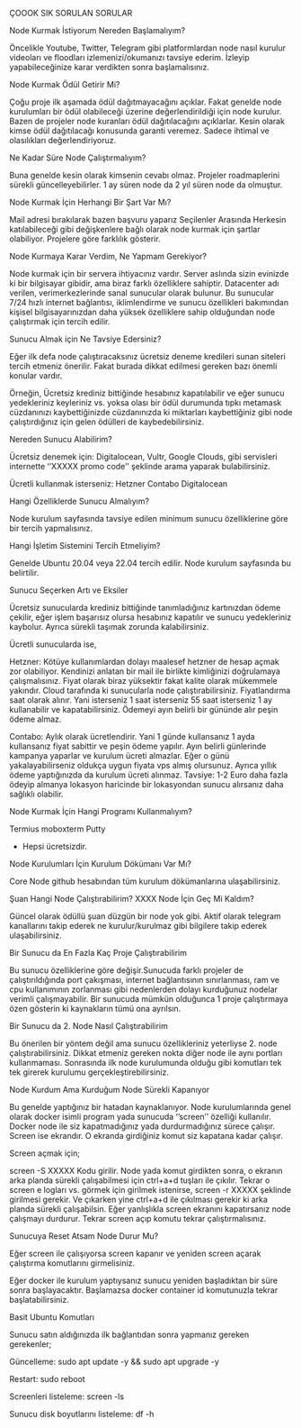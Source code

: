 ÇOOOK SIK SORULAN SORULAR

Node Kurmak İstiyorum Nereden Başlamalıyım?

Öncelikle Youtube, Twitter, Telegram gibi platformlardan node nasıl kurulur videoları ve floodları izlemenizi/okumanızı tavsiye ederim. İzleyip yapabileceğinize karar verdikten sonra başlamalısınız.

Node Kurmak Ödül Getirir Mi?

Çoğu proje ilk aşamada ödül dağıtmayacağını açıklar. Fakat genelde node kurulumları bir ödül olabileceği üzerine değerlendirildiği için node kurulur. Bazen de projeler node kuranları ödül dağıtılacağını açıklarlar. Kesin olarak kimse ödül dağıtılacağı konusunda garanti veremez.  Sadece ihtimal ve olasılıkları değerlendiriyoruz.

Ne Kadar Süre Node Çalıştırmalıyım?

Buna genelde kesin olarak kimsenin cevabı olmaz. Projeler roadmaplerini sürekli güncelleyebilirler. 1 ay süren node da 2 yıl süren node da olmuştur.

Node Kurmak İçin Herhangi Bir Şart Var Mı?

Mail adresi bırakılarak
bazen başvuru yaparız
Seçilenler Arasında
Herkesin katılabileceği
gibi değişkenlere bağlı olarak node kurmak için şartlar olabiliyor. Projelere göre farklılık gösterir. 

Node Kurmaya Karar Verdim, Ne Yapmam Gerekiyor?

Node kurmak için bir servera ihtiyacınız vardır. Server aslında sizin evinizde ki bir bilgisayar gibidir, ama biraz farklı özelliklere sahiptir. Datacenter adı verilen, verimerkezlerinde sanal sunucular olarak bulunur. Bu sunucular 7/24 hızlı internet bağlantısı, iklimlendirme ve sunucu özellikleri bakımından kişisel bilgisayarınızdan daha yüksek özelliklere sahip olduğundan node çalıştırmak için tercih edilir.



Sunucu Almak için Ne Tavsiye Edersiniz?

Eğer ilk defa node çalıştıracaksınız ücretsiz deneme kredileri sunan siteleri tercih etmeniz önerilir. Fakat burada dikkat edilmesi gereken bazı önemli konular vardır.

Örneğin, Ücretsiz krediniz bittiğinde hesabınız kapatılabilir ve eğer sunucu yedekleriniz keyleriniz vs. yoksa olası bir ödül durumunda tıpkı metamask cüzdanınızı kaybettiğinizde cüzdanınızda ki miktarları kaybettiğiniz gibi node çalıştırdığınız için gelen ödülleri de kaybedebilirsiniz.

Nereden Sunucu Alabilirim?

Ücretsiz denemek için: Digitalocean, Vultr, Google Clouds, gibi servisleri internette ‘’XXXXX promo code’’ şeklinde arama yaparak bulabilirsiniz.

Ücretli kullanmak isterseniz:
Hetzner
Contabo
Digitalocean

Hangi Özelliklerde Sunucu Almalıyım?

Node kurulum sayfasında tavsiye edilen minimum sunucu özelliklerine göre bir tercih yapmalısınız.

Hangi İşletim Sistemini Tercih Etmeliyim?

Genelde Ubuntu 20.04 veya 22.04 tercih edilir. Node kurulum sayfasında bu belirtilir.

Sunucu Seçerken Artı ve Eksiler

Ücretsiz sunucularda krediniz bittiğinde tanımladığınız kartınızdan ödeme çekilir, eğer işlem başarısız olursa hesabınız kapatılır ve sunucu yedekleriniz kaybolur. Ayrıca sürekli taşımak zorunda kalabilirsiniz.


Ücretli sunucularda ise,

Hetzner: Kötüye kullanımlardan dolayı maalesef hetzner de hesap açmak zor olabiliyor. Kendinizi anlatan bir mail ile birlikte kimliğinizi doğrulamaya çalışmalısınız.
Fiyat olarak biraz yüksektir fakat kalite olarak mükemmele yakındır. Cloud tarafında ki sunucularla node çalıştırabilirsiniz. Fiyatlandırma saat olarak alınır. Yani isterseniz 1 saat isterseniz 55 saat isterseniz 1 ay kullanabilir ve kapatabilirsiniz. Ödemeyi ayın belirli bir gününde alır peşin ödeme almaz.


Contabo: Aylık olarak ücretlendirir. Yani 1 günde kullansanız 1 ayda kullansanız fiyat sabittir ve peşin ödeme yapılır. 
Ayın belirli günlerinde kampanya yaparlar ve kurulum ücreti almazlar. Eğer o günü yakalayabilirseniz oldukça uygun fiyata vps almış olursunuz. Ayrıca yıllık ödeme yaptığınızda da kurulum ücreti alınmaz.
Tavsiye: 1-2 Euro daha fazla ödeyip almanya lokasyon haricinde bir lokasyondan sunucu alırsanız daha sağlıklı olabilir.







Node Kurmak İçin Hangi Programı Kullanmalıyım?

Termius
moboxterm
Putty

* Hepsi ücretsizdir.

Node Kurulumları İçin Kurulum Dökümanı Var Mı?

Core Node github hesabından tüm kurulum dökümanlarına ulaşabilirsiniz.


Şuan Hangi Node Çalıştırabilirim? XXXX Node İçin Geç Mi Kaldım?

Güncel olarak ödüllü şuan düzgün bir node yok gibi. Aktif olarak telegram kanallarını takip ederek ne kurulur/kurulmaz gibi bilgilere takip ederek ulaşabilirsiniz.

Bir Sunucu da En Fazla Kaç Proje Çalıştırabilirim

Bu sunucu özelliklerine göre değişir.Sunucuda farklı projeler de çalıştırıldığında port çakışması, internet bağlantısının sınırlanması, ram ve cpu kullanımının zorlanması gibi nedenlerden dolayı kurduğunuz nodelar verimli çalışmayabilir. Bir sunucuda mümkün olduğunca 1 proje çalıştırmaya özen gösterin ki kaynakların tümü ona ayrılsın. 


Bir Sunucu da 2. Node Nasıl Çalıştırabilirim

Bu önerilen bir yöntem değil ama sunucu özellikleriniz yeterliyse 2. node çalıştırabilirsiniz. Dikkat etmeniz gereken nokta diğer node ile aynı portları kullanmaması. Sonrasında ilk node kurulumunda olduğu gibi komutları tek tek girerek kurulumu gerçekleştirebilirsiniz.

Node Kurdum Ama Kurduğum Node Sürekli Kapanıyor

Bu genelde yaptığınız bir hatadan kaynaklanıyor. Node kurulumlarında genel olarak docker isimli program yada sunucuda ‘’screen’’ özelliği kullanılır.
Docker node ile siz kapatmadığınız yada durdurmadığınız sürece çalışır.
Screen ise ekrandır. O ekranda girdiğiniz komut siz kapatana kadar çalışır. 

Screen açmak için;

screen -S XXXXX
Kodu girilir. Node yada komut girdikten sonra, o ekranın arka planda sürekli çalışabilmesi için ctrl+a+d tuşları ile çıkılır.
Tekrar o screen e logları vs. görmek için girilmek istenirse,
screen -r XXXXX şeklinde girilmesi gerekir. Ve çıkarken yine ctrl+a+d ile çıkılması gerekir ki arka planda sürekli çalışabilsin.
Eğer yanlışlıkla screen ekranını kapatırsanız node çalışmayı durdurur. Tekrar screen açıp komutu tekrar çalıştırmalısınız.

Sunucuya Reset Atsam Node Durur Mu?

Eğer screen ile çalışıyorsa screen kapanır ve yeniden screen açarak çalıştırma komutlarını girmelisiniz.

Eğer docker ile kurulum yaptıysanız sunucu yeniden başladıktan bir süre sonra başlayacaktır. Başlamazsa docker container id komutunuzla tekrar başlatabilirsiniz.

Basit Ubuntu Komutları

Sunucu satın aldığınızda ilk bağlantıdan sonra yapmanız gereken gerekenler;

Güncelleme: sudo apt update -y && sudo apt upgrade -y

Restart: sudo reboot

Screenleri listeleme: screen -ls

Sunucu disk boyutlarını listeleme: df -h

